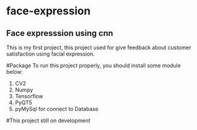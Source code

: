 # face-expression
## Face expresssion using cnn

This is my first project, this project used for give feedback about 
customer satisfaction using facial expression.


#Package
To run this project properly, you should install some module below:
1. CV2
2. Numpy
3. Tensorflow
4. PyQT5
5. pyMySql for connect to Database

#This project still on development
